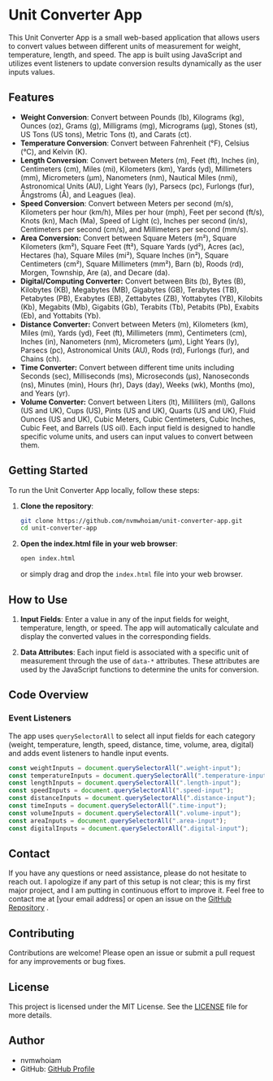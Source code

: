 # Unit Converter App

This Unit Converter App is a small web-based application that allows users to convert values between different units of measurement for weight, temperature, length, and speed. The app is built using JavaScript and utilizes event listeners to update conversion results dynamically as the user inputs values.

## Features

- **Weight Conversion**: Convert between Pounds (lb), Kilograms (kg), Ounces (oz), Grams (g), Milligrams (mg), Micrograms (µg), Stones (st), US Tons (US tons), Metric Tons (t), and Carats (ct).
- **Temperature Conversion**: Convert between Fahrenheit (°F), Celsius (°C), and Kelvin (K).
- **Length Conversion**: Convert between Meters (m), Feet (ft), Inches (in), Centimeters (cm), Miles (mi), Kilometers (km), Yards (yd), Millimeters (mm), Micrometers (µm), Nanometers (nm), Nautical Miles (nmi), Astronomical Units (AU), Light Years (ly), Parsecs (pc), Furlongs (fur), Ångstroms (Å), and Leagues (lea).
- **Speed Conversion**: Convert between Meters per second (m/s), Kilometers per hour (km/h), Miles per hour (mph), Feet per second (ft/s), Knots (kn), Mach (Ma), Speed of Light (c), Inches per second (in/s), Centimeters per second (cm/s), and Millimeters per second (mm/s).
- **Area Conversion:** Convert between Square Meters (m²), Square Kilometers (km²), Square Feet (ft²), Square Yards (yd²), Acres (ac), Hectares (ha), Square Miles (mi²), Square Inches (in²), Square Centimeters (cm²), Square Millimeters (mm²), Barn (b), Roods (rd), Morgen, Township, Are (a), and Decare (da).
- **Digital/Computing Converter:** Convert between Bits (b), Bytes (B), Kilobytes (KB), Megabytes (MB), Gigabytes (GB), Terabytes (TB), Petabytes (PB), Exabytes (EB), Zettabytes (ZB), Yottabytes (YB), Kilobits (Kb), Megabits (Mb), Gigabits (Gb), Terabits (Tb), Petabits (Pb), Exabits (Eb), and Yottabits (Yb).
- **Distance Converter:** Convert between Meters (m), Kilometers (km), Miles (mi), Yards (yd), Feet (ft), Millimeters (mm), Centimeters (cm), Inches (in), Nanometers (nm), Micrometers (µm), Light Years (ly), Parsecs (pc), Astronomical Units (AU), Rods (rd), Furlongs (fur), and Chains (ch).
- **Time Converter:** Convert between different time units including Seconds (sec), Milliseconds (ms), Microseconds (µs), Nanoseconds (ns), Minutes (min), Hours (hr), Days (day), Weeks (wk), Months (mo), and Years (yr).
- **Volume Converter:** Convert between Liters (lt), Milliliters (ml), Gallons (US and UK), Cups (US), Pints (US and UK), Quarts (US and UK), Fluid Ounces (US and UK), Cubic Meters, Cubic Centimeters, Cubic Inches, Cubic Feet, and Barrels (US oil). Each input field is designed to handle specific volume units, and users can input values to convert between them.

## Getting Started

To run the Unit Converter App locally, follow these steps:

1. **Clone the repository**:

   ```bash
   git clone https://github.com/nvmwhoiam/unit-converter-app.git
   cd unit-converter-app
   ```

2. **Open the index.html file in your web browser**:
   ```bash
   open index.html
   ```
   or simply drag and drop the `index.html` file into your web browser.

## How to Use

1. **Input Fields**: Enter a value in any of the input fields for weight, temperature, length, or speed. The app will automatically calculate and display the converted values in the corresponding fields.

2. **Data Attributes**: Each input field is associated with a specific unit of measurement through the use of `data-*` attributes. These attributes are used by the JavaScript functions to determine the units for conversion.

## Code Overview

### Event Listeners

The app uses `querySelectorAll` to select all input fields for each category (weight, temperature, length, speed, distance, time, volume, area, digital) and adds event listeners to handle input events.

```javascript
const weightInputs = document.querySelectorAll(".weight-input");
const temperatureInputs = document.querySelectorAll(".temperature-input");
const lengthInputs = document.querySelectorAll(".length-input");
const speedInputs = document.querySelectorAll(".speed-input");
const distanceInputs = document.querySelectorAll(".distance-input");
const timeInputs = document.querySelectorAll(".time-input");
const volumeInputs = document.querySelectorAll(".volume-input");
const areaInputs = document.querySelectorAll(".area-input");
const digitalInputs = document.querySelectorAll(".digital-input");
```

## Contact

If you have any questions or need assistance, please do not hesitate to reach out. I apologize if any part of this setup is not clear; this is my first major project, and I am putting in continuous effort to improve it. Feel free to contact me at [your email address] or open an issue on the [GitHub Repository](https://github.com/nvmwhoiam/unit-converter-app)
.

## Contributing

Contributions are welcome! Please open an issue or submit a pull request for any improvements or bug fixes.

## License

This project is licensed under the MIT License. See the [LICENSE](LICENSE) file for more details.

## Author

- nvmwhoiam
- GitHub: [GitHub Profile](https://github.com/nvmwhoiam/)
